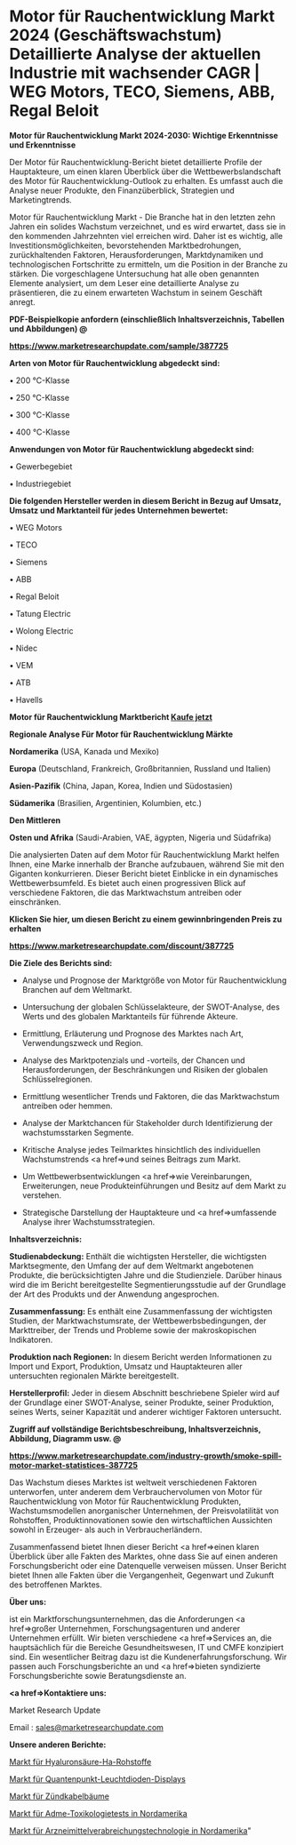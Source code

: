 # Motor für Rauchentwicklung Markt 2024 (Geschäftswachstum) Detaillierte Analyse der aktuellen Industrie mit wachsender CAGR | WEG Motors, TECO, Siemens, ABB, Regal Beloit

<strong>Motor für Rauchentwicklung Markt 2024-2030: Wichtige Erkenntnisse und Erkenntnisse</strong>

Der Motor für Rauchentwicklung-Bericht bietet detaillierte Profile der Hauptakteure, um einen klaren Überblick über die Wettbewerbslandschaft des Motor für Rauchentwicklung-Outlook zu erhalten. Es umfasst auch die Analyse neuer Produkte, den Finanzüberblick, Strategien und Marketingtrends.

Motor für Rauchentwicklung Markt - Die Branche hat in den letzten zehn Jahren ein solides Wachstum verzeichnet, und es wird erwartet, dass sie in den kommenden Jahrzehnten viel erreichen wird. Daher ist es wichtig, alle Investitionsmöglichkeiten, bevorstehenden Marktbedrohungen, zurückhaltenden Faktoren, Herausforderungen, Marktdynamiken und technologischen Fortschritte zu ermitteln, um die Position in der Branche zu stärken. Die vorgeschlagene Untersuchung hat alle oben genannten Elemente analysiert, um dem Leser eine detaillierte Analyse zu präsentieren, die zu einem erwarteten Wachstum in seinem Geschäft anregt.



<strong><b>PDF-Beispielkopie anfordern (einschließlich Inhaltsverzeichnis, Tabellen und Abbildungen) @ </b></strong>

<strong><a href=https://www.marketresearchupdate.com/sample/387725>

<strong>https://www.marketresearchupdate.com/sample/387725</u></a></strong></strong>



<strong>Arten von Motor für Rauchentwicklung abgedeckt sind:</strong>

• 200 °C-Klasse

• 250 °C-Klasse

• 300 °C-Klasse

• 400 °C-Klasse



<strong>Anwendungen von Motor für Rauchentwicklung abgedeckt sind:</strong>

• Gewerbegebiet

• Industriegebiet



<strong>Die folgenden Hersteller werden in diesem Bericht in Bezug auf Umsatz, Umsatz und Marktanteil für jedes Unternehmen bewertet:</strong>

• WEG Motors

• TECO

• Siemens

• ABB

• Regal Beloit

• Tatung Electric

• Wolong Electric

• Nidec

• VEM

• ATB

• Havells



<strong>Motor für Rauchentwicklung Marktbericht <a href=https://www.marketresearchupdate.com/buynow/387725>Kaufe jetzt</a></strong>



<strong>Regionale Analyse Für Motor für Rauchentwicklung Märkte</strong>



<strong>Nordamerika</strong> (USA, Kanada und Mexiko)



<strong>Europa</strong> (Deutschland, Frankreich, Großbritannien, Russland und Italien)



<strong>Asien-Pazifik</strong> (China, Japan, Korea, Indien und Südostasien)



<strong>Südamerika</strong> (Brasilien, Argentinien, Kolumbien, etc.)



<strong>Den Mittleren</strong> 

<strong>Osten und Afrika</strong> (Saudi-Arabien, VAE, ägypten, Nigeria und Südafrika)

Die analysierten Daten auf dem Motor für Rauchentwicklung Markt helfen Ihnen, eine Marke innerhalb der Branche aufzubauen, während Sie mit den Giganten konkurrieren. Dieser Bericht bietet Einblicke in ein dynamisches Wettbewerbsumfeld. Es bietet auch einen progressiven Blick auf verschiedene Faktoren, die das Marktwachstum antreiben oder einschränken.



<strong>Klicken Sie hier, um diesen Bericht zu einem gewinnbringenden Preis zu erhalten
</strong>

<strong><a href=https://www.marketresearchupdate.com/discount/387725>https://www.marketresearchupdate.com/discount/387725</b></u></strong></a>



<strong>Die Ziele des Berichts sind:</strong>

- Analyse und Prognose der Marktgröße von Motor für Rauchentwicklung Branchen auf dem Weltmarkt.

- Untersuchung der globalen Schlüsselakteure, der SWOT-Analyse, des Werts und des globalen Marktanteils für führende Akteure.

- Ermittlung, Erläuterung und Prognose des Marktes nach Art, Verwendungszweck und Region.

- Analyse des Marktpotenzials und -vorteils, der Chancen und Herausforderungen, der Beschränkungen und Risiken der globalen Schlüsselregionen.

- Ermittlung wesentlicher Trends und Faktoren, die das Marktwachstum antreiben oder hemmen.

- Analyse der Marktchancen für Stakeholder durch Identifizierung der wachstumsstarken Segmente.

- Kritische Analyse jedes Teilmarktes hinsichtlich des individuellen Wachstumstrends <a href=>und</a> seines Beitrags zum Markt.

- Um Wettbewerbsentwicklungen <a href=>wie</a> Vereinbarungen, Erweiterungen, neue Produkteinführungen und Besitz auf dem Markt zu verstehen.

- Strategische Darstellung der Hauptakteure und <a href=>umfas</a>sende Analyse ihrer Wachstumsstrategien.



<strong>Inhaltsverzeichnis:</strong>



<strong>Studienabdeckung:</strong> Enthält die wichtigsten Hersteller, die wichtigsten Marktsegmente, den Umfang der auf dem Weltmarkt angebotenen Produkte, die berücksichtigten Jahre und die Studienziele. Darüber hinaus wird die im Bericht bereitgestellte Segmentierungsstudie auf der Grundlage der Art des Produkts und der Anwendung angesprochen.



<strong>Zusammenfassung:</strong> Es enthält eine Zusammenfassung der wichtigsten Studien, der Marktwachstumsrate, der Wettbewerbsbedingungen, der Markttreiber, der Trends und Probleme sowie der makroskopischen Indikatoren.



<strong>Produktion nach Regionen:</strong> In diesem Bericht werden Informationen zu Import und Export, Produktion, Umsatz und Hauptakteuren aller untersuchten regionalen Märkte bereitgestellt.



<strong>Herstellerprofil:</strong> Jeder in diesem Abschnitt beschriebene Spieler wird auf der Grundlage einer SWOT-Analyse, seiner Produkte, seiner Produktion, seines Werts, seiner Kapazität und anderer wichtiger Faktoren untersucht.



<strong><b>Zugriff auf vollständige Berichtsbeschreibung, Inhaltsverzeichnis, Abbildung, Diagramm usw. @ </b></strong>

<strong><a href=https://www.marketresearchupdate.com/industry-growth/smoke-spill-motor-market-statistices-387725>https://www.marketresearchupdate.com/industry-growth/smoke-spill-motor-market-statistices-387725</a></strong>

Das Wachstum dieses Marktes ist weltweit verschiedenen Faktoren unterworfen, unter anderem dem Verbrauchervolumen von Motor für Rauchentwicklung von Motor für Rauchentwicklung Produkten, Wachstumsmodellen anorganischer Unternehmen, der Preisvolatilität von Rohstoffen, Produktinnovationen sowie den wirtschaftlichen Aussichten sowohl in Erzeuger- als auch in Verbraucherländern.

Zusammenfassend bietet Ihnen dieser Bericht <a href=>einen</a> klaren Überblick über alle Fakten des Marktes, ohne dass Sie auf einen anderen Forschungsbericht oder eine Datenquelle verweisen müssen. Unser Bericht bietet Ihnen alle Fakten über die Vergangenheit, Gegenwart und Zukunft des betroffenen Marktes.



<strong>Über uns:</strong>

 ist ein Marktforschungsunternehmen, das die Anforderungen <a href=>großer</a> Unternehmen, Forschungsagenturen und anderer Unternehmen erfüllt. Wir bieten verschiedene <a href=>Services</a> an, die hauptsächlich für die Bereiche Gesundheitswesen, IT und CMFE konzipiert sind. Ein wesentlicher Beitrag dazu ist die Kundenerfahrungsforschung. Wir passen auch Forschungsberichte an und <a href=>bieten</a> syndizierte Forschungsberichte sowie Beratungsdienste an.



<strong><a href=>Kontaktiere uns:</a></strong>

Market Research Update

Email : sales@marketresearchupdate.com



<strong>Unsere anderen Berichte:</strong>

<a href=https://www.linkedin.com/pulse/hyaluronic-acid-ha-raw-material-market-demand>Markt für Hyaluronsäure-Ha-Rohstoffe</a>

<a href=https://www.linkedin.com/pulse/quantum-dot-light-emitting-diodes-display-market-1f>Markt für Quantenpunkt-Leuchtdioden-Displays</a>

<a href=https://www.linkedin.com/pulse/ignition-harness-market-outlooks-2023-size>Markt für Zündkabelbäume</a>

<a href=https://www.linkedin.com/pulse/north-america-adme-toxicology-testing-market-2023-current>Markt für Adme-Toxikologietests in Nordamerika</a>

<a href=https://www.linkedin.com/pulse/north-america-drug-delivery-technology-market-t9x9f/>Markt für Arzneimittelverabreichungstechnologie in Nordamerika</a>"
